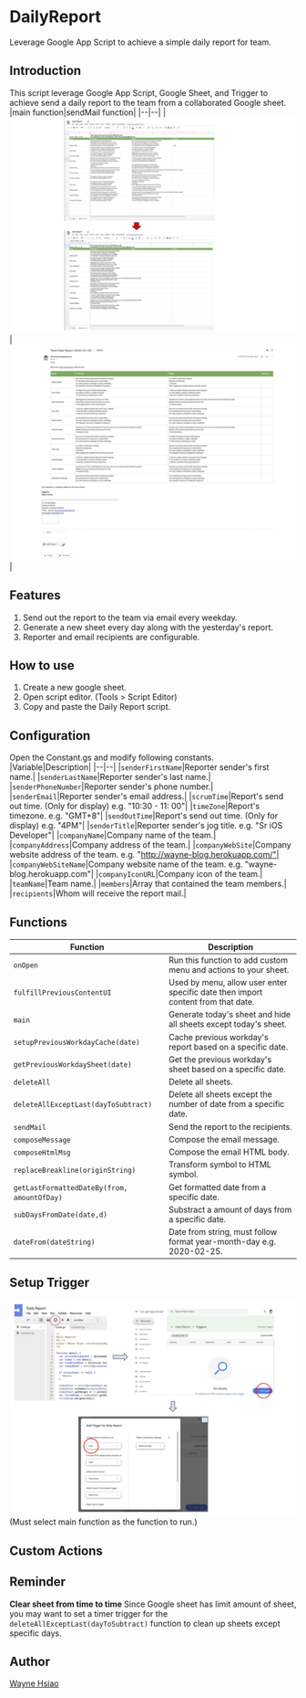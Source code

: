# DailyReport
Leverage Google App Script to achieve a simple daily report for team.
## Introduction
This script leverage Google App Script, Google Sheet, and Trigger to achieve send a daily report to the team from a collaborated Google sheet.
|main function|sendMail function|
|--|--|
|![Daily Report](/.assets/Daily%20Report.png)|![Email Result](/.assets/Email%20Result.png)|
## Features
1. Send out the report to the team via email every weekday.
2. Generate a new sheet every day along with the yesterday's report.
3. Reporter and email recipients are configurable. 
## How to use
1. Create a new google sheet.
2. Open script editor. (Tools > Script Editor)
3. Copy and paste the Daily Report script.
## Configuration
Open the Constant.gs and modify following constants. 
|Variable|Description|
|--|--|
|`senderFirstName`|Reporter sender's first name.|
|`senderLastName`|Reporter sender's last name.|
|`senderPhoneNumber`|Reporter sender's phone number.|
|`senderEmail`|Reporter sender's email address.|
|`scrumTime`|Report's send out time. (Only for display) e.g. "10:30 - 11: 00"|
|`timeZone`|Report's timezone. e.g. "GMT+8"|
|`sendOutTime`|Report's send out time. (Only for display) e.g. "4PM"|
|`senderTitle`|Reporter sender's jog title. e.g. "Sr iOS Developer"|
|`companyName`|Company name of the team.|
|`companyAddress`|Company address of the team.|
|`companyWebSite`|Company website address of the team. e.g. "http://wayne-blog.herokuapp.com/"|
|`companyWebSiteName`|Company website name of the team. e.g. "wayne-blog.herokuapp.com"|
|`companyIconURL`|Company icon of the team.|
|`teamName`|Team name.|
|`members`|Array that contained the team members.|
|`recipients`|Whom will receive the report mail.|
## Functions
|Function|Description|
|--|--|
|`onOpen`|Run this function to add custom menu and actions to your sheet.|
|`fulfillPreviousContentUI`|Used by menu, allow user enter specific date then import content from that date.|
|`main`|Generate today's sheet and hide all sheets except today's sheet.|
|`setupPreviousWorkdayCache(date)`|Cache previous workday's report based on a specific date.|
|`getPreviousWorkdaySheet(date)`|Get the previous workday's sheet based on a specific date.|
|`deleteAll`|Delete all sheets.|
|`deleteAllExceptLast(dayToSubtract)`|Delete all sheets except the number of date from a specific date.|
|`sendMail`|Send the report to the recipients.|
|`composeMessage`|Compose the email message.|
|`composeHtmlMsg`|Compose the email HTML body.|
|`replaceBreakline(originString)`|Transform symbol to HTML symbol.|
|`getLastFormattedDateBy(from, amountOfDay)`|Get formatted date from a specific date.|
|`subDaysFromDate(date,d)`|Substract a amount of days from a specific date.|
|`dateFrom(dateString)`|Date from string, must follow format year-month-day e.g. 2020-02-25.|
## Setup Trigger
![Trigger](/.assets/Trigger.png)
(Must select main function as the function to run.)
## Custom Actions

## Reminder
**Clear sheet from time to time**
Since Google sheet has limit amount of sheet, you may want to set a timer trigger for the `deleteAllExceptLast(dayToSubtract)` function to clean up sheets except specific days.
## Author
[Wayne Hsiao](mailto:chronicqazxc@gmail.com)






